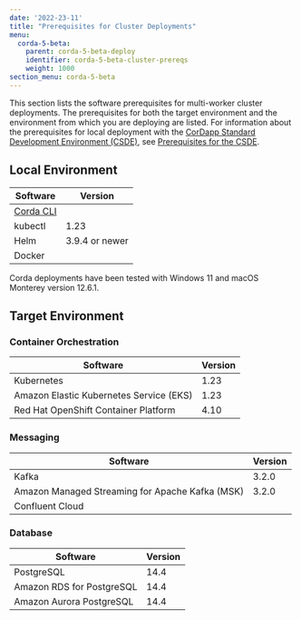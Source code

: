 ```yaml
---
date: '2022-23-11'
title: "Prerequisites for Cluster Deployments"
menu:
  corda-5-beta:
    parent: corda-5-beta-deploy
    identifier: corda-5-beta-cluster-prereqs
    weight: 1000
section_menu: corda-5-beta
---
```


This section lists the software prerequisites for multi-worker cluster deployments.
The prerequisites for both the target environment and the environment from which you are deploying are listed.
For information about the prerequisites for local deployment with the [CorDapp Standard Development Environment (CSDE)](../cordapp-standard-development-environment/csde.html), see [Prerequisites for the CSDE](..developing/getting-started/prerequisites.html).

## Local Environment

| Software | Version        |
|----------|----------------|
| [Corda CLI](..developing/getting-started/installing-corda-cli.html)  |   |  
| kubectl  | 1.23           |
| Helm     | 3.9.4 or newer |
| Docker   |                |

Corda deployments have been tested with Windows 11 and macOS Monterey version 12.6.1.

## Target Environment

### Container Orchestration

| Software                                | Version |
|-----------------------------------------|---------|
| Kubernetes                              | 1.23    |
| Amazon Elastic Kubernetes Service (EKS) | 1.23    |
| Red Hat OpenShift Container Platform    | 4.10    |

### Messaging

| Software                                        | Version |
|-------------------------------------------------|---------|
| Kafka                                           | 3.2.0   |
| Amazon Managed Streaming for Apache Kafka (MSK) | 3.2.0   |
| Confluent Cloud                                 |         |

### Database

| Software                  | Version |
|---------------------------|---------|
| PostgreSQL                | 14.4    |
| Amazon RDS for PostgreSQL | 14.4    |
| Amazon Aurora PostgreSQL  | 14.4    |

<!--## Minimum Resource Requirements

Corda 5 cluster deployments have the following minimum requirements:

| Software   | Requirements |
|------------|--------------|
| Kubernetes |              |
| Kafka      |              |
| PostgreSQL |              |
-->
